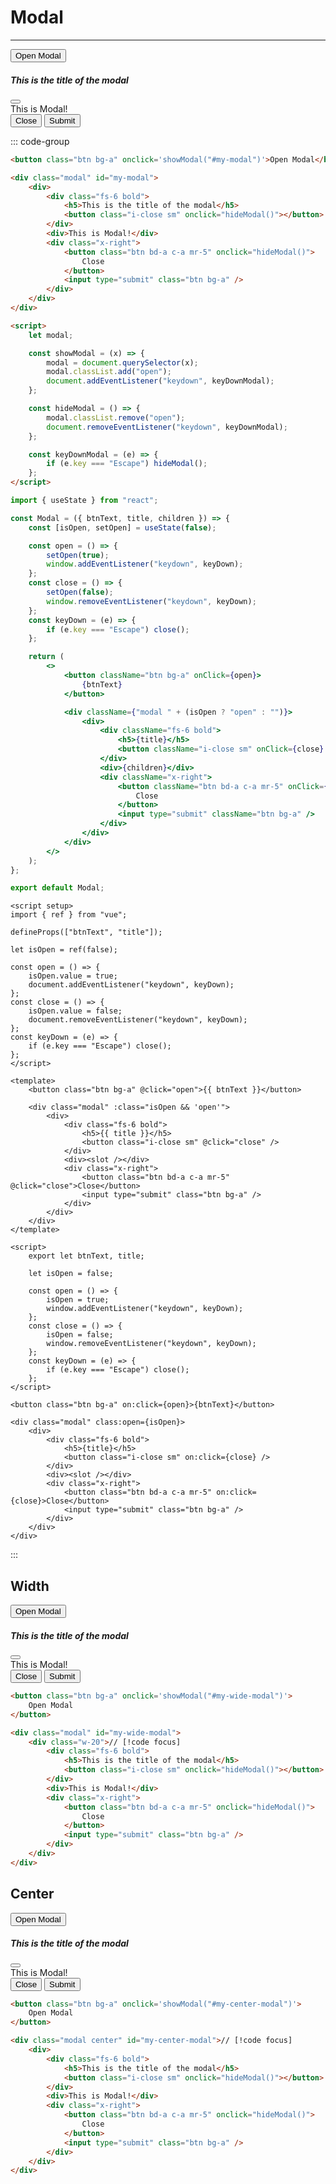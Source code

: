 # Modal

---

<button class="btn bg-a" onclick='showModal("#my-modal")'>Open Modal</button>

<div class="modal" id="my-modal">
    <div>
        <div class="fs-6 bold">
            <h5>This is the title of the modal</h5>
            <button class="i-close sm" onclick="hideModal()"></button>
        </div>
        <div>This is Modal!</div>
        <div class="x-right">
            <button class="btn bd-a c-a mr-5" onclick="hideModal()">Close</button>
            <input type="submit" class="btn bg-a">
        </div>
    </div>
</div>

::: code-group

```html [HTML]
<button class="btn bg-a" onclick='showModal("#my-modal")'>Open Modal</button>

<div class="modal" id="my-modal">
    <div>
        <div class="fs-6 bold">
            <h5>This is the title of the modal</h5>
            <button class="i-close sm" onclick="hideModal()"></button>
        </div>
        <div>This is Modal!</div>
        <div class="x-right">
            <button class="btn bd-a c-a mr-5" onclick="hideModal()">
                Close
            </button>
            <input type="submit" class="btn bg-a" />
        </div>
    </div>
</div>

<script>
    let modal;

    const showModal = (x) => {
        modal = document.querySelector(x);
        modal.classList.add("open");
        document.addEventListener("keydown", keyDownModal);
    };

    const hideModal = () => {
        modal.classList.remove("open");
        document.removeEventListener("keydown", keyDownModal);
    };

    const keyDownModal = (e) => {
        if (e.key === "Escape") hideModal();
    };
</script>
```

```jsx [React]
import { useState } from "react";

const Modal = ({ btnText, title, children }) => {
    const [isOpen, setOpen] = useState(false);

    const open = () => {
        setOpen(true);
        window.addEventListener("keydown", keyDown);
    };
    const close = () => {
        setOpen(false);
        window.removeEventListener("keydown", keyDown);
    };
    const keyDown = (e) => {
        if (e.key === "Escape") close();
    };

    return (
        <>
            <button className="btn bg-a" onClick={open}>
                {btnText}
            </button>

            <div className={"modal " + (isOpen ? "open" : "")}>
                <div>
                    <div className="fs-6 bold">
                        <h5>{title}</h5>
                        <button className="i-close sm" onClick={close} />
                    </div>
                    <div>{children}</div>
                    <div className="x-right">
                        <button className="btn bd-a c-a mr-5" onClick={close}>
                            Close
                        </button>
                        <input type="submit" className="btn bg-a" />
                    </div>
                </div>
            </div>
        </>
    );
};

export default Modal;
```

```vue [Vue]
<script setup>
import { ref } from "vue";

defineProps(["btnText", "title"]);

let isOpen = ref(false);

const open = () => {
    isOpen.value = true;
    document.addEventListener("keydown", keyDown);
};
const close = () => {
    isOpen.value = false;
    document.removeEventListener("keydown", keyDown);
};
const keyDown = (e) => {
    if (e.key === "Escape") close();
};
</script>

<template>
    <button class="btn bg-a" @click="open">{{ btnText }}</button>

    <div class="modal" :class="isOpen && 'open'">
        <div>
            <div class="fs-6 bold">
                <h5>{{ title }}</h5>
                <button class="i-close sm" @click="close" />
            </div>
            <div><slot /></div>
            <div class="x-right">
                <button class="btn bd-a c-a mr-5" @click="close">Close</button>
                <input type="submit" class="btn bg-a" />
            </div>
        </div>
    </div>
</template>
```

```svelte [Svelte]
<script>
    export let btnText, title;

    let isOpen = false;

    const open = () => {
        isOpen = true;
        window.addEventListener("keydown", keyDown);
    };
    const close = () => {
        isOpen = false;
        window.removeEventListener("keydown", keyDown);
    };
    const keyDown = (e) => {
        if (e.key === "Escape") close();
    };
</script>

<button class="btn bg-a" on:click={open}>{btnText}</button>

<div class="modal" class:open={isOpen}>
    <div>
        <div class="fs-6 bold">
            <h5>{title}</h5>
            <button class="i-close sm" on:click={close} />
        </div>
        <div><slot /></div>
        <div class="x-right">
            <button class="btn bd-a c-a mr-5" on:click={close}>Close</button>
            <input type="submit" class="btn bg-a" />
        </div>
    </div>
</div>
```

:::

## Width

<button class="btn bg-a" onclick='showModal("#my-wide-modal")'>Open Modal</button>

<div class="modal" id="my-wide-modal">
    <div class="w-20">
        <div class="fs-6 bold">
            <h5>This is the title of the modal</h5>
            <button class="i-close sm" onclick="hideModal()"></button>
        </div>
        <div>This is Modal!</div>
        <div class="x-right">
            <button class="btn bd-a c-a mr-5" onclick="hideModal()">Close</button>
            <input type="submit" class="btn bg-a">
        </div>
    </div>
</div>

<!-- prettier-ignore -->
```html
<button class="btn bg-a" onclick='showModal("#my-wide-modal")'>
    Open Modal
</button>

<div class="modal" id="my-wide-modal">
    <div class="w-20">// [!code focus]
        <div class="fs-6 bold">
            <h5>This is the title of the modal</h5>
            <button class="i-close sm" onclick="hideModal()"></button>
        </div>
        <div>This is Modal!</div>
        <div class="x-right">
            <button class="btn bd-a c-a mr-5" onclick="hideModal()">
                Close
            </button>
            <input type="submit" class="btn bg-a" />
        </div>
    </div>
</div>
```

## Center

<button class="btn bg-a" onclick='showModal("#my-center-modal")'>Open Modal</button>

<div class="modal center" id="my-center-modal">
    <div>
        <div class="fs-6 bold">
            <h5>This is the title of the modal</h5>
            <button class="i-close sm" onclick="hideModal()"></button>
        </div>
        <div>This is Modal!</div>
        <div class="x-right">
            <button class="btn bd-a c-a mr-5" onclick="hideModal()">Close</button>
            <input type="submit" class="btn bg-a">
        </div>
    </div>
</div>

<!-- prettier-ignore -->
```html
<button class="btn bg-a" onclick='showModal("#my-center-modal")'>
    Open Modal
</button>

<div class="modal center" id="my-center-modal">// [!code focus]
    <div>
        <div class="fs-6 bold">
            <h5>This is the title of the modal</h5>
            <button class="i-close sm" onclick="hideModal()"></button>
        </div>
        <div>This is Modal!</div>
        <div class="x-right">
            <button class="btn bd-a c-a mr-5" onclick="hideModal()">
                Close
            </button>
            <input type="submit" class="btn bg-a" />
        </div>
    </div>
</div>
```
